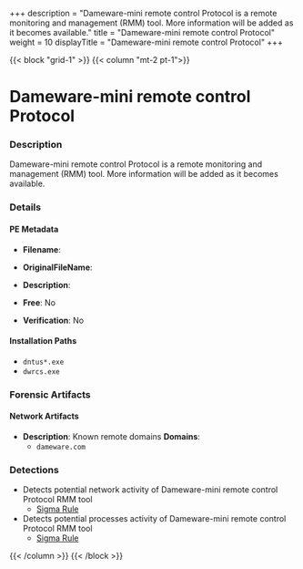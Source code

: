 +++
description = "Dameware-mini remote control Protocol is a remote monitoring and management (RMM) tool. More information will be added as it becomes available."
title = "Dameware-mini remote control Protocol"
weight = 10
displayTitle = "Dameware-mini remote control Protocol"
+++


{{< block "grid-1" >}}
{{< column "mt-2 pt-1">}}

# Dameware-mini remote control Protocol


### Description

Dameware-mini remote control Protocol is a remote monitoring and management (RMM) tool. More information will be added as it becomes available.




### Details


#### PE Metadata
- **Filename**: 
- **OriginalFileName**: 
- **Description**: 


- **Free**: No

- **Verification**: No




#### Installation Paths
- `dntus*.exe`
- `dwrcs.exe`

### Forensic Artifacts




#### Network Artifacts
- **Description**: Known remote domains  **Domains**:
    - `dameware.com`


### Detections
- Detects potential network activity of Dameware-mini remote control Protocol RMM tool
  - [Sigma Rule](https://github.com/magicsword-io/LOLRMM/blob/main/detections/sigma/dameware-mini_remote_control_protocol_network_sigma.yml)
- Detects potential processes activity of Dameware-mini remote control Protocol RMM tool
  - [Sigma Rule](https://github.com/magicsword-io/LOLRMM/blob/main/detections/sigma/dameware-mini_remote_control_protocol_processes_sigma.yml)




{{< /column >}}
{{< /block >}}
